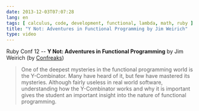 ```yaml
---
date: 2013-12-03T07:07:28
lang: en
tags: [ calculus, code, development, functional, lambda, math, ruby ]
title: "Y Not: Adventures in Functional Programming by Jim Weirich"
type: video
---
```


Ruby Conf 12 -- **Y Not: Adventures in Functional Programming** by Jim Weirich (by [Confreaks](http://m.youtube.com/watch?v=FITJMJjASUs&desktop_uri=/watch?v=FITJMJjASUs))

> One of the deepest mysteries in the functional programming world is
> the Y-Combinator. Many have heard of it, but few have mastered its
> mysteries. Although fairly useless in real world software,
> understanding how the Y-Combinator works and why it is important gives
> the student an important insight into the nature of functional
> programming.

